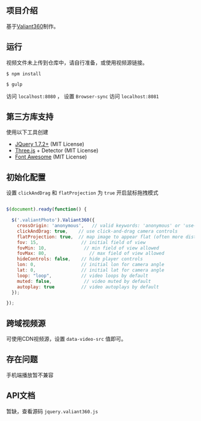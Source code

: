 ## 项目介绍

基于[Valiant360](https://github.com/flimshaw/Valiant360)制作。

## 运行

视频文件未上传到仓库中，请自行准备，或使用视频源链接。

```console
$ npm install
```

```console
$ gulp
```

访问 `localhost:8080` ， 设置 `Browser-sync` 访问 `localhost:8081`

## 第三方库支持
使用以下工具创建

+ [JQuery 1.7.2+](http://jquery.com) (MIT License)
+ [Three.js](http://threejs.org/) + Detector (MIT License)
+ [Font Awesome](http://fortawesome.github.io/Font-Awesome/) (MIT License)

## 初始化配置

设置 `clickAndDrag` 和 `flatProjection` 为 `true` 开启鼠标拖拽模式

```javascript

$(document).ready(function() {

  $('.valiantPhoto').Valiant360({
    crossOrigin: 'anonymous',   // valid keywords: 'anonymous' or 'use-credentials'
    clickAndDrag: true,    // use click-and-drag camera controls
    flatProjection: true,  // map image to appear flat (often more distorted)
    fov: 15,                // initial field of view
    fovMin: 10,              // min field of view allowed
    fovMax: 80,                // max field of view allowed
    hideControls: false,    // hide player controls
    lon: 0,                 // initial lon for camera angle
    lat: 0,                 // initial lat for camera angle
    loop: "loop",           // video loops by default
    muted: false,            // video muted by default
    autoplay: true          // video autoplays by default
  });

});
```

## 跨域视频源
可使用CDN视频源，设置 `data-video-src` 值即可。

## 存在问题

手机端播放暂不兼容

## API文档
暂缺，查看源码 `jquery.valiant360.js`

